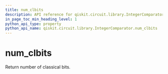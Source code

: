 ```yaml
---
title: num_clbits
description: API reference for qiskit.circuit.library.IntegerComparator.num_clbits
in_page_toc_min_heading_level: 1
python_api_type: property
python_api_name: qiskit.circuit.library.IntegerComparator.num_clbits
---
```


# num\_clbits

Return number of classical bits.

